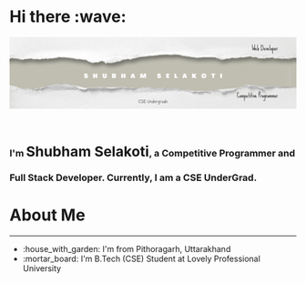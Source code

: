 <h1>Hi there :wave: </h1>
<img src="qqwe.jpg">
<h3><b>I'm <h2 style="display:inline-block;">Shubham Selakoti</h2>, a Competitive Programmer and Full Stack Developer. Currently, I am a CSE UnderGrad.</b></h3>

<h1> About Me </h1>
<hr>
<ul>
<li> :house_with_garden: I'm from Pithoragarh, Uttarakhand </li>
<li> :mortar_board: I'm B.Tech (CSE) Student at Lovely Professional University </li>
</ul>
